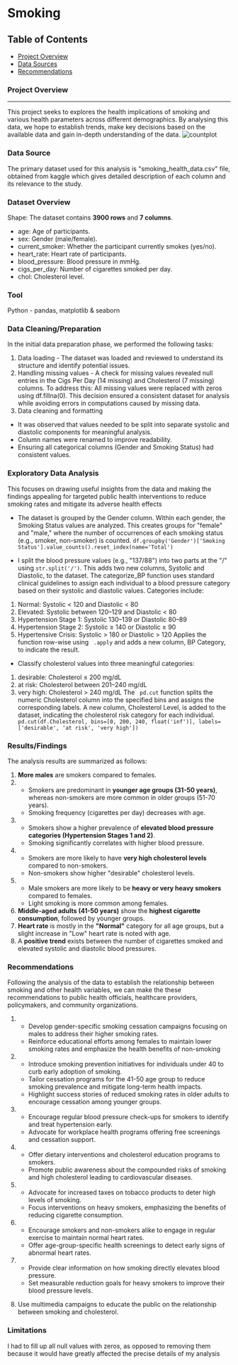 # Smoking

## Table of Contents

- [Project Overview](#project-overview)
- [Data Sources](#data-sources)
- [Recommendations](#recommendations)

### Project Overview
---

This project seeks to explores the health implications of smoking and various health parameters across different demographics. By analysing this data, we hope to establish trends, make key decisions based on the available data and gain in-depth understanding of the data.
![countplot](https://github.com/Farouk-Muda/Smoking/assets/166823237/ca46ef7b-bb47-49d8-81e2-502b14f30ffa)


### Data Source

The primary dataset used for this analysis is "smoking_health_data.csv" file, obtained from kaggle which gives detailed description of each column and its relevance to the study.

### Dataset Overview
Shape: The dataset contains **3900 rows** and **7 columns**.
- age: Age of participants.
- sex: Gender (male/female).
- current_smoker: Whether the participant currently smokes (yes/no).
- heart_rate: Heart rate of participants.
- blood_pressure: Blood pressure in mmHg.
- cigs_per_day: Number of cigarettes smoked per day.
- chol: Cholesterol level.

### Tool
Python - pandas, matplotlib & seaborn

### Data Cleaning/Preparation

In the initial data preparation phase, we performed the following tasks:
1. Data loading - The dataset was loaded and reviewed to understand its structure and identify potential issues.
2. Handling missing values - A check for missing values revealed null entries in the Cigs Per Day (14 missing) and Cholesterol (7 missing) columns. To address this:
All missing values were replaced with zeros using df.fillna(0).
This decision ensured a consistent dataset for analysis while avoiding errors in computations caused by missing data.
3. Data cleaning and formatting
- It was observed that values needed to be split into separate systolic and diastolic components for meaningful analysis.
- Column names were renamed to improve readability.
- Ensuring all categorical columns (Gender and Smoking Status) had consistent values.

### Exploratory Data Analysis

This focuses on drawing useful insights from the data and making the findings appealing for targeted public health interventions to reduce smoking rates and mitigate its adverse health effects
-  The dataset is grouped by the Gender column. Within each gender, the Smoking Status values are analyzed.
This creates groups for "female" and "male," where the number of occurrences of each smoking status (e.g., smoker, non-smoker) is counted.
``` df.groupby('Gender')['Smoking Status'].value_counts().reset_index(name='Total') ```

-  I split the blood pressure values (e.g., "137/88") into two parts at the "/" using  ``` str.split('/') ```.  This adds two new columns, Systolic and Diastolic, to the dataset. The categorize_BP function uses standard clinical guidelines to assign each individual to a blood pressure category based on their systolic and diastolic values.
Categories include:
1. Normal: Systolic < 120 and Diastolic < 80
2. Elevated: Systolic between 120–129 and Diastolic < 80
3. Hypertension Stage 1: Systolic 130–139 or Diastolic 80–89
4. Hypertension Stage 2: Systolic ≥ 140 or Diastolic ≥ 90
5. Hypertensive Crisis: Systolic > 180 or Diastolic > 120
Applies the function row-wise using ``` .apply``` and adds a new column, BP Category, to indicate the result.

-  Classify cholesterol values into three meaningful categories:
1. desirable: Cholesterol ≤ 200 mg/dL
2. at risk: Cholesterol between 201–240 mg/dL
3. very high: Cholesterol > 240 mg/dL
The ``` pd.cut```  function splits the numeric Cholesterol column into the specified bins and assigns the corresponding labels.
A new column, Cholesterol Level, is added to the dataset, indicating the cholesterol risk category for each individual. ``` pd.cut(df.Cholesterol, bins=[0, 200, 240, float('inf')], labels=['desirable', 'at risk', 'very high'])``` 


### Results/Findings

The analysis results are summarized as follows:
1. **More males** are smokers compared to females.
2. - Smokers are predominant in **younger age groups (31-50 years)**, whereas non-smokers are more common in older groups (51-70 years).
   - Smoking frequency (cigarettes per day) decreases with age.
3. - Smokers show a higher prevalence of **elevated blood pressure categories (Hypertension Stages 1 and 2)**.
   - Smoking significantly correlates with higher blood pressure. 
4. - Smokers are more likely to have **very high cholesterol levels** compared to non-smokers.
   - Non-smokers show higher "desirable" cholesterol levels.
5. - Male smokers are more likely to be **heavy or very heavy smokers** compared to females.
   - Light smoking is more common among females.
6.  **Middle-aged adults (41-50 years)** show the **highest cigarette consumption**, followed by younger groups.
7. **Heart rate** is mostly in the **"Normal"** category for all age groups, but a slight increase in "Low" heart rate is noted with age.
8. A **positive trend** exists between the number of cigarettes smoked and elevated systolic and diastolic blood pressures.

### Recommendations

Following the analysis of the data to establish the relationship between smoking and other health variables, we can make the these recommendations to public health officials, healthcare providers, policymakers, and community organizations.
1. - Develop gender-specific smoking cessation campaigns focusing on males to address their higher smoking rates.
   - Reinforce educational efforts among females to maintain lower smoking rates and emphasize the health benefits of non-smoking

2. - Introduce smoking prevention initiatives for individuals under 40 to curb early adoption of smoking.
   - Tailor cessation programs for the 41-50 age group to reduce smoking prevalence and mitigate long-term health impacts.
   - Highlight success stories of reduced smoking rates in older adults to encourage cessation among younger groups.

3. - Encourage regular blood pressure check-ups for smokers to identify and treat hypertension early.
   - Advocate for workplace health programs offering free screenings and cessation support.

4. - Offer dietary interventions and cholesterol education programs to smokers.
   - Promote public awareness about the compounded risks of smoking and high cholesterol leading to cardiovascular diseases.

5. - Advocate for increased taxes on tobacco products to deter high levels of smoking.
   - Focus interventions on heavy smokers, emphasizing the benefits of reducing cigarette consumption.

6. - Encourage smokers and non-smokers alike to engage in regular exercise to maintain normal heart rates.
   - Offer age-group-specific health screenings to detect early signs of abnormal heart rates.

7. - Provide clear information on how smoking directly elevates blood pressure.
   - Set measurable reduction goals for heavy smokers to improve their blood pressure levels.

8. Use multimedia campaigns to educate the public on the relationship between smoking and cholesterol.


### Limitations

I had to fill up all null values with zeros, as opposed to removing them because it would have greatly affected the precise details of my analysis


